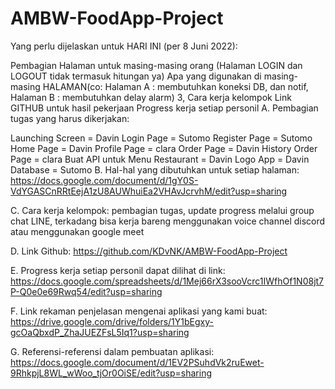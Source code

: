 # AMBW-FoodApp-Project

Yang perlu dijelaskan untuk HARI INI (per 8 Juni 2022):

Pembagian Halaman untuk masing-masing orang (Halaman LOGIN dan LOGOUT tidak termasuk hitungan ya)
Apa yang digunakan di masing-masing HALAMAN(co: Halaman A : membutuhkan koneksi DB, dan notif, Halaman B : membutuhkan delay alarm) 3, Cara kerja kelompok
Link GITHUB untuk hasil pekerjaan
Progress kerja setiap personil
A. Pembagian tugas yang harus dikerjakan:

Launching Screen = Davin
Login Page = Sutomo
Register Page = Sutomo
Home Page = Davin
Profile Page = clara
Order Page = Davin
History Order Page = clara
Buat API untuk Menu Restaurant = Davin
Logo App = Davin
Database = Sutomo
B. Hal-hal yang dibutuhkan untuk setiap halaman: https://docs.google.com/document/d/1gY0S-VdYGASCnRRtEejA1zU8AUWhuiEa2VHAvJcrvhM/edit?usp=sharing

C. Cara kerja kelompok: pembagian tugas, update progress melalui group chat LINE, terkadang bisa kerja bareng menggunakan voice channel discord atau menggunakan google meet

D. Link Github: https://github.com/KDvNK/AMBW-FoodApp-Project

E. Progress kerja setiap personil dapat dilihat di link: https://docs.google.com/spreadsheets/d/1Mej66rX3sooVcrc1IWfhOf1N08jt7P-Q0e0e69Rwq54/edit?usp=sharing

F. Link rekaman penjelasan mengenai aplikasi yang kami buat: https://drive.google.com/drive/folders/1Y1bEgxy-gcOaQbxdP_ZhaJUEZFsL5Iq1?usp=sharing

G. Referensi-referensi dalam pembuatan aplikasi: https://docs.google.com/document/d/1EV2PSuhdVk2ruEwet-9RhkpjL8WL_wWoo_tjOr0OiSE/edit?usp=sharing
